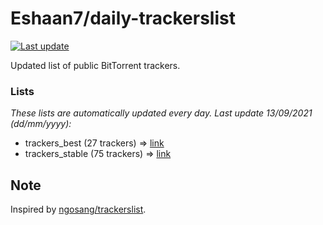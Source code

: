 
# Eshaan7/daily-trackerslist 

[![Last update](https://img.shields.io/badge/Last%20update-13/09/2021-blue.svg)](#)

Updated list of public BitTorrent trackers.

### Lists
*These lists are automatically updated every day. Last update 13/09/2021 (_dd/mm/yyyy_):*

* trackers_best (27 trackers) => [link](https://raw.githubusercontent.com/eshaan7/daily-trackerslist/master/trackers_best.txt)
* trackers_stable (75 trackers) => [link](https://raw.githubusercontent.com/eshaan7/daily-trackerslist/master/trackers_stable.txt)

## Note

Inspired by [ngosang/trackerslist](https://github.com/ngosang/trackerslist).
